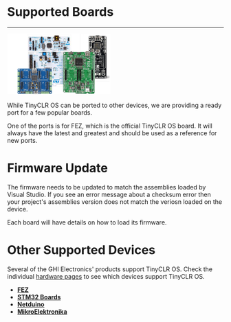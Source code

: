 # Supported Boards
---
![Boards](../images/boards.png)

While TinyCLR OS can be ported to other devices, we are providing a ready port for a few popular boards.

One of the ports is for FEZ, which is the official TinyCLR OS board. It will always have the latest and greatest and should be used as a reference for new ports.

# Firmware Update
The firmware needs to be updated to match the assemblies loaded by Visual Studio. If you see an error message about a checksum error then your project's assemblies version does not match the veriosn loaded on the device.

Each board will have details on how to load its firmware.

# Other Supported Devices
Several of the GHI Electronics' products support TinyCLR OS. Check the individual [hardware pages](../../hardware/intro.md) to see which devices support TinyCLR OS.

* [**FEZ**](fez.md)
* [**STM32 Boards**](stm32_boards.md)
* [**Netduino**](netduino.md)
* [**MikroElektronika**](mikroelektronika.md)

